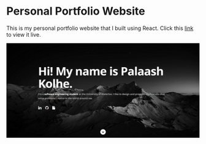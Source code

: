 # Personal Portfolio Website

This is my personal portfolio website that I built using React. Click this [link](https://palaashkolhe.github.io) to view it live.

![](/images/website-image.png)
